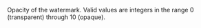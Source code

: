 Opacity of the watermark. Valid values are integers in the range 0 (transparent) through 10 (opaque).
